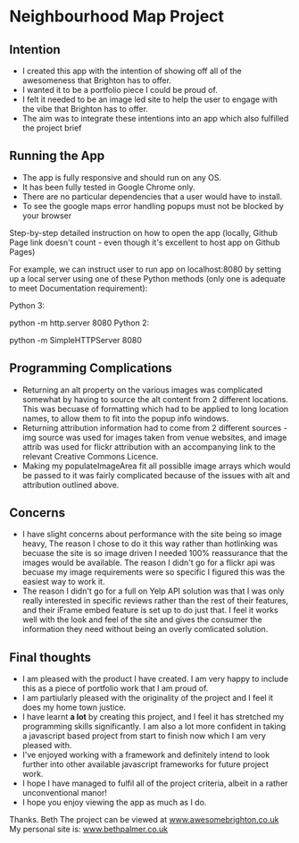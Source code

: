 # Neighbourhood Map Project

## Intention
* I created this app with the intention of showing off all of the awesomeness that Brighton has to offer.
* I wanted it to be a portfolio piece I could be proud of.
* I felt it needed to be an image led site to help the user to engage with the vibe that Brighton has to offer.
* The aim was to integrate these intentions into an app which also fulfilled the project brief

## Running the App
* The app is fully responsive and should run on any OS.
* It has been fully tested in Google Chrome only.
* There are no particular dependencies that a user would have to install.
* To see the google maps error handling popups must not be blocked by your browser

Step-by-step detailed instruction on how to open the app (locally, Github Page link doesn't count - even though it's excellent to host app on Github Pages)

For example, we can instruct user to run app on localhost:8080 by setting up a local server using one of these Python methods (only one is adequate to meet Documentation requirement):

Python 3:

python -m http.server 8080
Python 2:

python -m SimpleHTTPServer 8080


## Programming Complications
* Returning an alt property on the various images was complicated somewhat by having to source the alt content from 2 different locations. This was becuase of formatting which had to be applied to long location names, to allow them to fit into the popup info windows.
* Returning attribution information had to come from 2 different sources - img source was used for images taken from venue websites, and image attrib was used for flickr attribution with an accompanying link to the relevant Creative Commons Licence.
* Making my populateImageArea fit all possiblle image arrays which would be passed to it was fairly complicated because of the issues with alt and attribution outlined above.

## Concerns
* I have slight concerns about performance with the site being so image heavy, The reason I chose to do it this way rather than hotlinking was becuase the site is so image driven I needed 100% reassurance that the images would be available. The reason I didn't go for a flickr api was becuase my image requirements were so specific I figured this was the easiest way to work it.
* The reason I didn't go for a full on Yelp API solution was that I was only really interested in specific reviews rather than the rest of their features, and their iFrame embed feature is set up to do just that. I feel it works well with the look and feel of the site and gives the consumer the information they need without being an overly comlicated solution.

## Final thoughts
* I am pleased with the product I have created. I am very happy to include this as a piece of portfolio work that I am proud of.
* I am partiularly pleased with the originality of the project and I feel it does my home town justice.
* I have learnt **a lot** by creating this project, and I feel it has stretched my programming skills significantly. I am also a lot more confident in taking a javascript based project from start to finish now which I am very pleased with.
* I've enjoyed working with a framework and definitely intend to look further into other available javascript frameworks for future project work.
* I hope I have managed to fulfil all of the project criteria, albeit in a rather unconventional manor!
* I hope you enjoy viewing the app as much as I do.

Thanks. Beth
The project can be viewed at www.awesomebrighton.co.uk
My personal site is: www.bethpalmer.co.uk